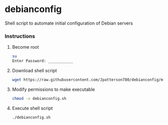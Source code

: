 # debianconfig
Shell script to automate initial configuration of Debian servers

### Instructions
1. Become root
    ```bash
    su
    Enter Password: ___________
    ```
2. Download shell script
     ```bash
     wget https://raw.githubusercontent.com/Jpatterson780/debianconfig/master/debianconfig.sh -L
     ```
3. Modify permissions to make executable
     ```bash
     chmod -x debianconfig.sh
     ```
4. Execute shell script
     ```bash
     ./debianconfig.sh
     ```
